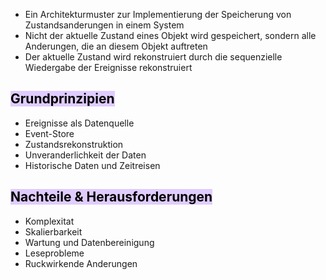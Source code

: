 
- Ein Architekturmuster zur Implementierung der Speicherung von Zustandsanderungen in einem System
- Nicht der aktuelle Zustand eines Objekt wird gespeichert, sondern alle Anderungen, die an diesem Objekt auftreten
- Der aktuelle Zustand wird rekonstruiert durch die sequenzielle Wiedergabe der Ereignisse rekonstruiert

## <mark style="background: #D2B3FFA6;">Grundprinzipien</mark>

- Ereignisse als Datenquelle
- Event-Store
- Zustandsrekonstruktion
- Unveranderlichkeit der Daten
- Historische Daten und Zeitreisen


## <mark style="background: #D2B3FFA6;">Nachteile & Herausforderungen</mark>

- Komplexitat
- Skalierbarkeit
- Wartung und Datenbereinigung
- Leseprobleme
- Ruckwirkende Anderungen
